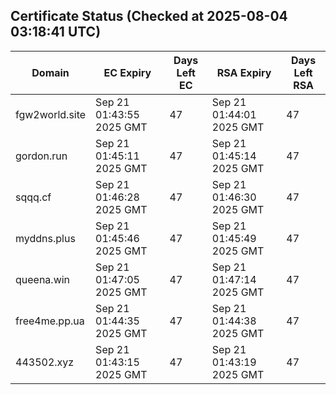 ## Certificate Status (Checked at 2025-08-04 03:18:41 UTC)
| Domain | EC Expiry | Days Left EC | RSA Expiry | Days Left RSA |
|--------|-----------|-------------|------------|--------------|
| fgw2world.site | Sep 21 01:43:55 2025 GMT | 47 | Sep 21 01:44:01 2025 GMT | 47 |
| gordon.run | Sep 21 01:45:11 2025 GMT | 47 | Sep 21 01:45:14 2025 GMT | 47 |
| sqqq.cf | Sep 21 01:46:28 2025 GMT | 47 | Sep 21 01:46:30 2025 GMT | 47 |
| myddns.plus | Sep 21 01:45:46 2025 GMT | 47 | Sep 21 01:45:49 2025 GMT | 47 |
| queena.win | Sep 21 01:47:05 2025 GMT | 47 | Sep 21 01:47:14 2025 GMT | 47 |
| free4me.pp.ua | Sep 21 01:44:35 2025 GMT | 47 | Sep 21 01:44:38 2025 GMT | 47 |
| 443502.xyz | Sep 21 01:43:15 2025 GMT | 47 | Sep 21 01:43:19 2025 GMT | 47 |
